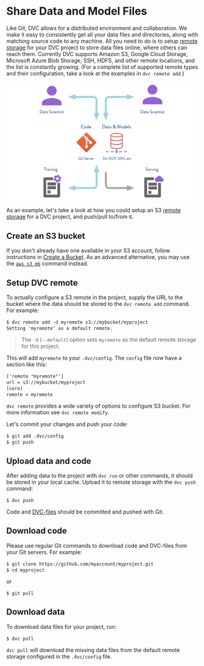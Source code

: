 # Share Data and Model Files

Like Git, DVC allows for a distributed environment and collaboration. We make it
easy to consistently get all your data files and directories, along with
matching source code to any machine. All you need to do is to setup
[remote storage](/doc/command-reference/remote) for your <abbr>DVC
project</abbr> to store data files online, where others can reach them.
Currently DVC supports Amazon S3, Google Cloud Storage, Microsoft Azure Blob
Storage, SSH, HDFS, and other remote locations, and the list is constantly
growing. (For a complete list of supported remote types and their configuration,
take a look at the examples in `dvc remote add`.)

![](/static/img/model-sharing-digram.png)

As an example, let's take a look at how you could setup an S3
[remote storage](/doc/command-reference/remote) for a <abbr>DVC project</abbr>,
and push/pull to/from it.

## Create an S3 bucket

If you don't already have one available in your S3 account, follow instructions
in
[Create a Bucket](https://docs.aws.amazon.com/AmazonS3/latest/gsg/CreatingABucket.html).
As an advanced alternative, you may use the
[`aws s3 mb`](https://docs.aws.amazon.com/cli/latest/reference/s3/mb.html)
command instead.

## Setup DVC remote

To actually configure a S3 remote in the <abbr>project</abbr>, supply the URL to
the bucket where the data should be stored to the `dvc remote add` command. For
example:

```dvc
$ dvc remote add -d myremote s3://mybucket/myproject
Setting 'myremote' as a default remote.
```

> The `-d` (`--default`) option sets `myremote` as the default remote storage
> for this project.

This will add `myremote` to your `.dvc/config`. The `config` file now have a
section like this:

```dvc
['remote "myremote"']
url = s3://mybucket/myproject
[core]
remote = myremote
```

`dvc remote` provides a wide variety of options to configure S3 bucket. For more
information see `dvc remote modify`.

Let's commit your changes and push your code:

```dvc
$ git add .dvc/config
$ git push
```

## Upload data and code

After adding data to the <abbr>project</abbr> with `dvc run` or other commands,
it should be stored in your local <abbr>cache</abbr>. Upload it to remote
storage with the `dvc push` command:

```dvc
$ dvc push
```

Code and [DVC-files](/doc/user-guide/dvc-file-format) should be committed and
pushed with Git.

## Download code

Please use regular Git commands to download code and DVC-files from your Git
servers. For example:

```dvc
$ git clone https://github.com/myaccount/myproject.git
$ cd myproject
```

or

```dvc
$ git pull
```

## Download data

To download data files for your <abbr>project</abbr>, run:

```dvc
$ dvc pull
```

`dvc pull` will download the missing data files from the default remote storage
configured in the `.dvc/config` file.
